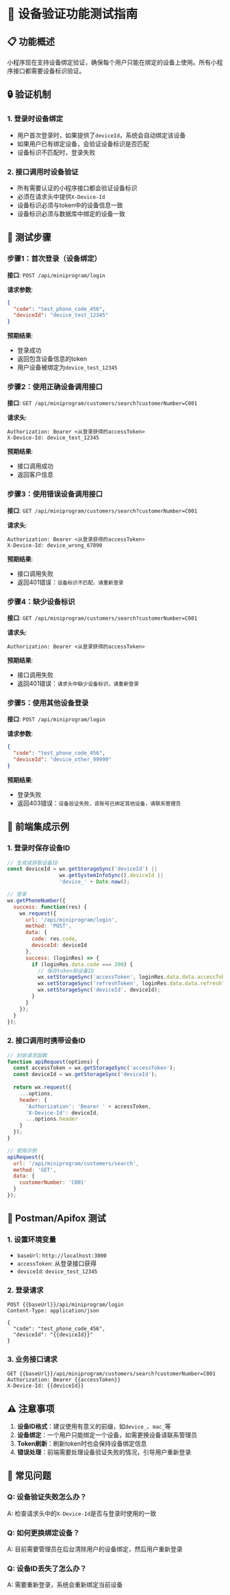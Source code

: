 # 🔐 设备验证功能测试指南

## 📋 功能概述

小程序现在支持设备绑定验证，确保每个用户只能在绑定的设备上使用。所有小程序接口都需要设备标识验证。

## 🔒 验证机制

### 1. 登录时设备绑定
- 用户首次登录时，如果提供了`deviceId`，系统会自动绑定该设备
- 如果用户已有绑定设备，会验证设备标识是否匹配
- 设备标识不匹配时，登录失败

### 2. 接口调用时设备验证
- 所有需要认证的小程序接口都会验证设备标识
- 必须在请求头中提供`X-Device-Id`
- 设备标识必须与token中的设备信息一致
- 设备标识必须与数据库中绑定的设备一致

## 🧪 测试步骤

### 步骤1：首次登录（设备绑定）

**接口**: `POST /api/miniprogram/login`

**请求参数**:
```json
{
  "code": "test_phone_code_456",
  "deviceId": "device_test_12345"
}
```

**预期结果**:
- 登录成功
- 返回包含设备信息的token
- 用户设备被绑定为`device_test_12345`

### 步骤2：使用正确设备调用接口

**接口**: `GET /api/miniprogram/customers/search?customerNumber=C001`

**请求头**:
```
Authorization: Bearer <从登录获得的accessToken>
X-Device-Id: device_test_12345
```

**预期结果**:
- 接口调用成功
- 返回客户信息

### 步骤3：使用错误设备调用接口

**接口**: `GET /api/miniprogram/customers/search?customerNumber=C001`

**请求头**:
```
Authorization: Bearer <从登录获得的accessToken>
X-Device-Id: device_wrong_67890
```

**预期结果**:
- 接口调用失败
- 返回401错误：`设备标识不匹配，请重新登录`

### 步骤4：缺少设备标识

**接口**: `GET /api/miniprogram/customers/search?customerNumber=C001`

**请求头**:
```
Authorization: Bearer <从登录获得的accessToken>
```

**预期结果**:
- 接口调用失败
- 返回401错误：`请求头中缺少设备标识，请重新登录`

### 步骤5：使用其他设备登录

**接口**: `POST /api/miniprogram/login`

**请求参数**:
```json
{
  "code": "test_phone_code_456",
  "deviceId": "device_other_99999"
}
```

**预期结果**:
- 登录失败
- 返回403错误：`设备验证失败，该账号已绑定其他设备，请联系管理员`

## 📱 前端集成示例

### 1. 登录时保存设备ID

```javascript
// 生成或获取设备ID
const deviceId = wx.getStorageSync('deviceId') || 
                 wx.getSystemInfoSync().deviceId || 
                 'device_' + Date.now();

// 登录
wx.getPhoneNumber({
  success: function(res) {
    wx.request({
      url: '/api/miniprogram/login',
      method: 'POST',
      data: {
        code: res.code,
        deviceId: deviceId
      },
      success: (loginRes) => {
        if (loginRes.data.code === 200) {
          // 保存token和设备ID
          wx.setStorageSync('accessToken', loginRes.data.data.accessToken);
          wx.setStorageSync('refreshToken', loginRes.data.data.refreshToken);
          wx.setStorageSync('deviceId', deviceId);
        }
      }
    });
  }
});
```

### 2. 接口调用时携带设备ID

```javascript
// 封装请求函数
function apiRequest(options) {
  const accessToken = wx.getStorageSync('accessToken');
  const deviceId = wx.getStorageSync('deviceId');
  
  return wx.request({
    ...options,
    header: {
      'Authorization': 'Bearer ' + accessToken,
      'X-Device-Id': deviceId,
      ...options.header
    }
  });
}

// 使用示例
apiRequest({
  url: '/api/miniprogram/customers/search',
  method: 'GET',
  data: {
    customerNumber: 'C001'
  }
});
```

## 🔧 Postman/Apifox 测试

### 1. 设置环境变量
- `baseUrl`: `http://localhost:3000`
- `accessToken`: 从登录接口获得
- `deviceId`: `device_test_12345`

### 2. 登录请求
```
POST {{baseUrl}}/api/miniprogram/login
Content-Type: application/json

{
  "code": "test_phone_code_456",
  "deviceId": "{{deviceId}}"
}
```

### 3. 业务接口请求
```
GET {{baseUrl}}/api/miniprogram/customers/search?customerNumber=C001
Authorization: Bearer {{accessToken}}
X-Device-Id: {{deviceId}}
```

## ⚠️ 注意事项

1. **设备ID格式**：建议使用有意义的前缀，如`device_`、`mac_`等
2. **设备绑定**：一个用户只能绑定一个设备，如需更换设备请联系管理员
3. **Token刷新**：刷新token时也会保持设备绑定信息
4. **错误处理**：前端需要处理设备验证失败的情况，引导用户重新登录

## 🐛 常见问题

### Q: 设备验证失败怎么办？
A: 检查请求头中的`X-Device-Id`是否与登录时使用的一致

### Q: 如何更换绑定设备？
A: 目前需要管理员在后台清除用户的设备绑定，然后用户重新登录

### Q: 设备ID丢失了怎么办？
A: 需要重新登录，系统会重新绑定当前设备
